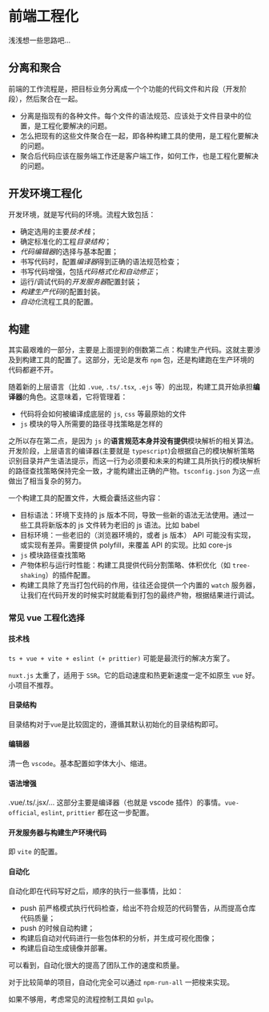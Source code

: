 # 前端工程化

浅浅想一些思路吧...

## 分离和聚合

前端的工作流程是，把目标业务分离成一个个功能的代码文件和片段（开发阶段），然后聚合在一起。

- 分离是指现有的各种文件。每个文件的语法规范、应该处于文件目录中的位置，是工程化要解决的问题。
- 怎么把现有的这些文件聚合在一起，即各种构建工具的使用，是工程化要解决的问题。
- 聚合后代码应该在服务端工作还是客户端工作，如何工作，也是工程化要解决的问题。

## 开发环境工程化

开发环境，就是写代码的环境。流程大致包括：

- 确定选用的主要*技术栈*；
- 确定标准化的工程*目录结构*；
- *代码编辑器*的选择与基本配置；
- 书写代码时，配置*编译器*得到正确的语法规范检查；
- 书写代码增强，包括*代码格式化和自动修正*；
- 运行/调试代码的*开发服务器*配置封装；
- *构建生产代码*的配置封装。
- *自动化*流程工具的配置。

## 构建

其实最艰难的一部分，主要是上面提到的倒数第二点：构建生产代码。这就主要涉及到构建工具的配置了。这部分，无论是发布 `npm` 包，还是构建跑在生产环境的代码都避不开。

随着新的上层语言（比如 `.vue`, `.ts/.tsx`, `.ejs` 等）的出现，构建工具开始承担**编译器**的角色。这意味着，它将管理着：

- 代码将会如何被编译成底层的 `js`, `css` 等最原始的文件
- `js` 模块的导入所需要的路径寻找策略是怎样的

之所以存在第二点，是因为 `js` 的**语言规范本身并没有提供**模块解析的相关算法。开发阶段，上层语言的编译器(主要就是 `typescript`)会根据自己的模块解析策略识别目录并产生语法提示，而这一行为必须要和未来的构建工具所执行的模块解析的路径查找策略保持完全一致，才能构建出正确的产物。`tsconfig.json` 为这一点做出了相当复杂的努力。

一个构建工具的配置文件，大概会囊括这些内容：

- 目标语法：环境下支持的 js 版本不同，导致一些新的语法无法使用。通过一些工具将新版本的 js 文件转为老旧的 js 语法。比如 babel
- 目标环境：一些老旧的（浏览器环境的，或者 js 版本） API 可能没有实现，或实现有差异。需要提供 polyfill，来覆盖 API 的实现。比如 core-js
- `js` 模块路径查找策略
- 产物体积与运行时性能：构建工具提供代码分割策略、体积优化（如 `tree-shaking`）的插件配置。
- 构建工具除了充当打包代码的作用，往往还会提供一个内置的 `watch` 服务器，让我们在代码开发的时候实时就能看到打包的最终产物，根据结果进行调试。

### 常见 vue 工程化选择

#### 技术栈

`ts + vue + vite + eslint (+ prittier)` 可能是最流行的解决方案了。

`nuxt.js` 太重了，适用于 `SSR`。它的启动速度和热更新速度一定不如原生 `vue` 好。小项目不推荐。

#### 目录结构

目录结构对于`vue`是比较固定的，遵循其默认初始化的目录结构即可。

#### 编辑器

清一色 `vscode`。基本配置如字体大小、缩进。

#### 语法增强

.vue/.ts/.jsx/... 这部分主要是编译器（也就是 vscode 插件）的事情。`vue-official`, `eslint`, `prittier` 都在这一步配置。

#### 开发服务器与构建生产环境代码
  
即 `vite` 的配置。

#### 自动化

自动化即在代码写好之后，顺序的执行一些事情，比如：

- push 前严格模式执行代码检查，给出不符合规范的代码警告，从而提高仓库代码质量；
- push 的时候自动构建；
- 构建后自动对代码进行一些包体积的分析，并生成可视化图像；
- 构建后自动生成镜像并部署。

可以看到，自动化很大的提高了团队工作的速度和质量。

对于比较简单的项目，自动化完全可以通过 `npm-run-all` 一把梭来实现。

如果不够用，考虑常见的流程控制工具如 `gulp`。
